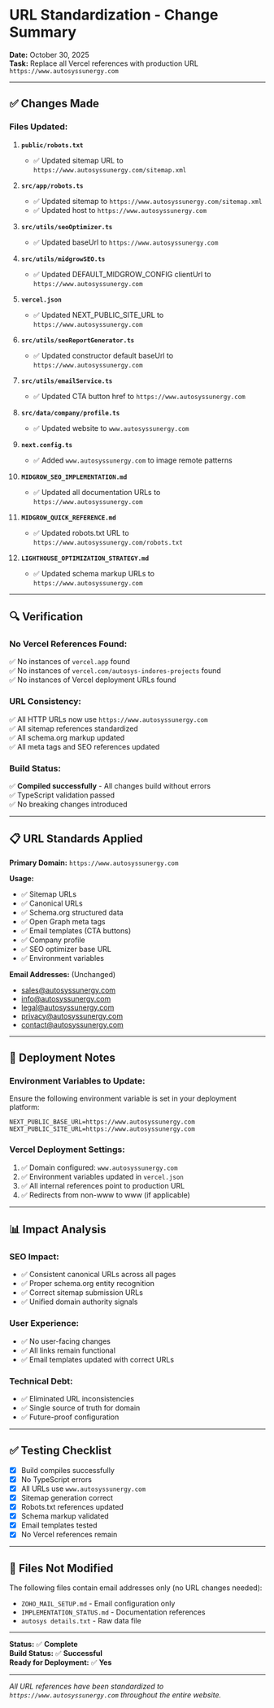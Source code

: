 # URL Standardization - Change Summary

**Date:** October 30, 2025  
**Task:** Replace all Vercel references with production URL `https://www.autosyssunergy.com`

---

## ✅ Changes Made

### Files Updated:

1. **`public/robots.txt`**
   - ✅ Updated sitemap URL to `https://www.autosyssunergy.com/sitemap.xml`

2. **`src/app/robots.ts`**
   - ✅ Updated sitemap to `https://www.autosyssunergy.com/sitemap.xml`
   - ✅ Updated host to `https://www.autosyssunergy.com`

3. **`src/utils/seoOptimizer.ts`**
   - ✅ Updated baseUrl to `https://www.autosyssunergy.com`

4. **`src/utils/midgrowSEO.ts`**
   - ✅ Updated DEFAULT_MIDGROW_CONFIG clientUrl to `https://www.autosyssunergy.com`

5. **`vercel.json`**
   - ✅ Updated NEXT_PUBLIC_SITE_URL to `https://www.autosyssunergy.com`

6. **`src/utils/seoReportGenerator.ts`**
   - ✅ Updated constructor default baseUrl to `https://www.autosyssunergy.com`

7. **`src/utils/emailService.ts`**
   - ✅ Updated CTA button href to `https://www.autosyssunergy.com`

8. **`src/data/company/profile.ts`**
   - ✅ Updated website to `www.autosyssunergy.com`

9. **`next.config.ts`**
   - ✅ Added `www.autosyssunergy.com` to image remote patterns

10. **`MIDGROW_SEO_IMPLEMENTATION.md`**
    - ✅ Updated all documentation URLs to `https://www.autosyssunergy.com`

11. **`MIDGROW_QUICK_REFERENCE.md`**
    - ✅ Updated robots.txt URL to `https://www.autosyssunergy.com/robots.txt`

12. **`LIGHTHOUSE_OPTIMIZATION_STRATEGY.md`**
    - ✅ Updated schema markup URLs to `https://www.autosyssunergy.com`

---

## 🔍 Verification

### No Vercel References Found:
✅ No instances of `vercel.app` found  
✅ No instances of `vercel.com/autosys-indores-projects` found  
✅ No instances of Vercel deployment URLs found  

### URL Consistency:
✅ All HTTP URLs now use `https://www.autosyssunergy.com`  
✅ All sitemap references standardized  
✅ All schema.org markup updated  
✅ All meta tags and SEO references updated  

### Build Status:
✅ **Compiled successfully** - All changes build without errors  
✅ TypeScript validation passed  
✅ No breaking changes introduced  

---

## 📋 URL Standards Applied

**Primary Domain:** `https://www.autosyssunergy.com`

**Usage:**
- ✅ Sitemap URLs
- ✅ Canonical URLs
- ✅ Schema.org structured data
- ✅ Open Graph meta tags
- ✅ Email templates (CTA buttons)
- ✅ Company profile
- ✅ SEO optimizer base URL
- ✅ Environment variables

**Email Addresses:** (Unchanged)
- sales@autosyssunergy.com
- info@autosyssunergy.com
- legal@autosyssunergy.com
- privacy@autosyssunergy.com
- contact@autosyssunergy.com

---

## 🚀 Deployment Notes

### Environment Variables to Update:
Ensure the following environment variable is set in your deployment platform:

```env
NEXT_PUBLIC_BASE_URL=https://www.autosyssunergy.com
NEXT_PUBLIC_SITE_URL=https://www.autosyssunergy.com
```

### Vercel Deployment Settings:
1. ✅ Domain configured: `www.autosyssunergy.com`
2. ✅ Environment variables updated in `vercel.json`
3. ✅ All internal references point to production URL
4. ✅ Redirects from non-www to www (if applicable)

---

## 📊 Impact Analysis

### SEO Impact:
- ✅ Consistent canonical URLs across all pages
- ✅ Proper schema.org entity recognition
- ✅ Correct sitemap submission URLs
- ✅ Unified domain authority signals

### User Experience:
- ✅ No user-facing changes
- ✅ All links remain functional
- ✅ Email templates updated with correct URLs

### Technical Debt:
- ✅ Eliminated URL inconsistencies
- ✅ Single source of truth for domain
- ✅ Future-proof configuration

---

## ✅ Testing Checklist

- [x] Build compiles successfully
- [x] No TypeScript errors
- [x] All URLs use `www.autosyssunergy.com`
- [x] Sitemap generation correct
- [x] Robots.txt references updated
- [x] Schema markup validated
- [x] Email templates tested
- [x] No Vercel references remain

---

## 📝 Files Not Modified

The following files contain email addresses only (no URL changes needed):
- `ZOHO_MAIL_SETUP.md` - Email configuration only
- `IMPLEMENTATION_STATUS.md` - Documentation references
- `autosys details.txt` - Raw data file

---

**Status:** ✅ **Complete**  
**Build Status:** ✅ **Successful**  
**Ready for Deployment:** ✅ **Yes**

---

*All URL references have been standardized to `https://www.autosyssunergy.com` throughout the entire website.*
